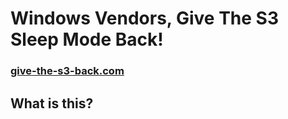 # Windows Vendors, Give The S3 Sleep Mode Back!

### [give-the-s3-back.com](https://give-the-s3-back.com)

## What is this?


